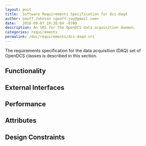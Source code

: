```yaml
---
layout: post
title:  Software Requirements Specification for dcs-daqd
author: Geoff Johnson <geoff.jay@gmail.com>
date:   2016-09-07 19:38:04 -0700
description: An SRS for the OpenDCS data acquisition daemon.
categories: requirements
permalink: /doc/requirements/dcs-daqd-srs
---
```


The requirements specification for the data acquisition (DAQ) set of OpenDCS
classes is described in this section.<br/>
<!--break-->

## Functionality

<!-- What is the software supposed to do? -->

## External Interfaces

<!-- How does the software interact with people, the system's hardware, other
     hardware, and other software? -->

## Performance

<!-- What is the speed, availability, response time, recovery time of various
     software functions, etc.? -->

## Attributes

<!-- What are the portability, correctness, maintainability, security, etc.
     considerations? -->

## Design Constraints

<!-- Are there any required standards in effect, implementation language,
     policies for database integrity, resource limits, operating environment(s)
     etc.? -->
